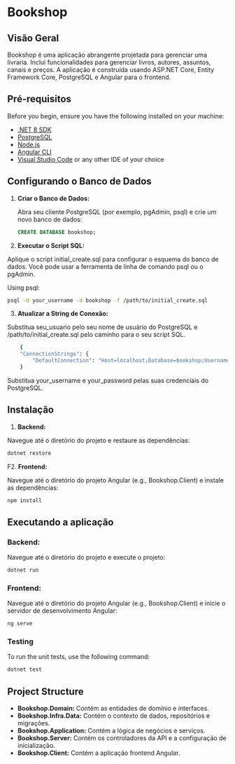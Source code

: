 # Bookshop

## Visão Geral

Bookshop é uma aplicação abrangente projetada para gerenciar uma livraria. Inclui funcionalidades para gerenciar livros, autores, assuntos, canais e preços. A aplicação é construída usando ASP.NET Core, Entity Framework Core, PostgreSQL e Angular para o frontend.


## Pré-requisitos

Before you begin, ensure you have the following installed on your machine:

- [.NET 8 SDK](https://dotnet.microsoft.com/download/dotnet/8.0)
- [PostgreSQL](https://www.postgresql.org/download/)
- [Node.js](https://nodejs.org/)
- [Angular CLI](https://angular.io/cli)
- [Visual Studio Code](https://code.visualstudio.com/) or any other IDE of your choice

## Configurando o Banco de Dados

1. **Criar o Banco de Dados:**

   Abra seu cliente PostgreSQL (por exemplo, pgAdmin, psql) e crie um novo banco de dados:

   ```sql
   CREATE DATABASE bookshop;

2. **Executar o Script SQL:**

Aplique o script initial_create.sql para configurar o esquema do banco de dados. Você pode usar a ferramenta de linha de comando psql ou o pgAdmin.

Using psql:

```sh
psql -U your_username -d bookshop -f /path/to/initial_create.sql
```
3. **Atualizar a String de Conexão:**

Substitua seu_usuario pelo seu nome de usuário do PostgreSQL e /path/to/initial_create.sql pelo caminho para o seu script SQL.


```sh
    {
    "ConnectionStrings": {
        "DefaultConnection": "Host=localhost;Database=bookshop;Username=your_username;Password=your_password"
    }

```

Substitua  your_username e your_password pelas suas credenciais do PostgreSQL.

## Instalação

1. **Backend:**

Navegue até o diretório do projeto e restaure as dependências:

```sh
dotnet restore
```

F2. **Frontend:**

Navegue até o diretório do projeto Angular (e.g., Bookshop.Client) e instale as dependências:
```sh
npm install
```
## Executando a aplicação
### Backend:

Navegue até o diretório do projeto e execute o projeto:
```sh
dotnet run
```
### Frontend:

Navegue até o diretório do projeto Angular (e.g., Bookshop.Client) e inicie o servidor de desenvolvimento Angular:
```sh
ng serve
```
### Testing
To run the unit tests, use the following command:
```sh
dotnet test
```

## Project Structure

- **Bookshop.Domain:** Contém as entidades de domínio e interfaces.
- **Bookshop.Infra.Data:** Contém o contexto de dados, repositórios e migrações.
- **Bookshop.Application:** Contém a lógica de negócios e serviços.
- **Bookshop.Server:** Contém os controladores da API e a configuração de inicialização.
- **Bookshop.Client:** Contém a aplicação frontend Angular.
